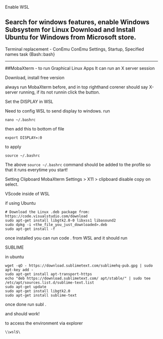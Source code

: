 Enable WSL

Search for windows features, enable Windows Subsystem for Linux
Download and Install Ubuntu for Windows from Microsoft store.
--
Terminal replacement - ConEmu
ConEmu Settings, Startup, Specified names task {Bash::bash}

---
##MobaXterm - to run Graphical Linux Apps
It can run an X server session

Download, install free version

always run MobaXterm before, and in top righthand corener should say X-server running, if its not runnin click the button.

Set the DISPLAY in WSL

Need to config WSL to send display to windows.
run

	nano ~/.bashrc
then add this to bottom of file

	export DISPLAY=:0
to apply

	source ~/.bashrc

The above `source ~/.bashrc` command should be added to the profile so that it runs everytime you start!

Setting Clipboard
MobaXterm Settings > X11 > clipboard disable copy on select.


VScode inside of WSL

if using Ubuntu

	# Download the Linux .deb package from: https://code.visualstudio.com/download
	sudo apt-get install libgtk2.0-0 libxss1 libasound2
	sudo dpkg -i <the_file_you_just_downloaded>.deb
	sudo apt-get install -f
	
once installed you can run 
	code . 
from WSL and it should run

SUBLIME

in ubuntu

	wget -qO - https://download.sublimetext.com/sublimehq-pub.gpg | sudo apt-key add -
	sudo apt-get install apt-transport-https
	echo "deb https://download.sublimetext.com/ apt/stable/" | sudo tee /etc/apt/sources.list.d/sublime-text.list
	sudo apt-get update
	sudo apt-get install libgtk2.0
	sudo apt-get install sublime-text

once done run
	subl .
	
and should work!



to access the environment via explorer

	\\wsl$\

